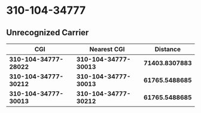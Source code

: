 # 310-104-34777
## Unrecognized Carrier


| CGI | Nearest CGI | Distance |
|-----|-------------|----------|
| **310-104-34777-28022** | **310-104-34777-30013** | **71403.8307883** |
| **310-104-34777-30212** | **310-104-34777-30013** | **61765.5488685** |
| **310-104-34777-30013** | **310-104-34777-30212** | **61765.5488685** |
